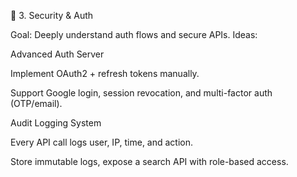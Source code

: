 🔐 3. Security & Auth

Goal: Deeply understand auth flows and secure APIs.
Ideas:

Advanced Auth Server

Implement OAuth2 + refresh tokens manually.

Support Google login, session revocation, and multi-factor auth (OTP/email).

Audit Logging System

Every API call logs user, IP, time, and action.

Store immutable logs, expose a search API with role-based access.